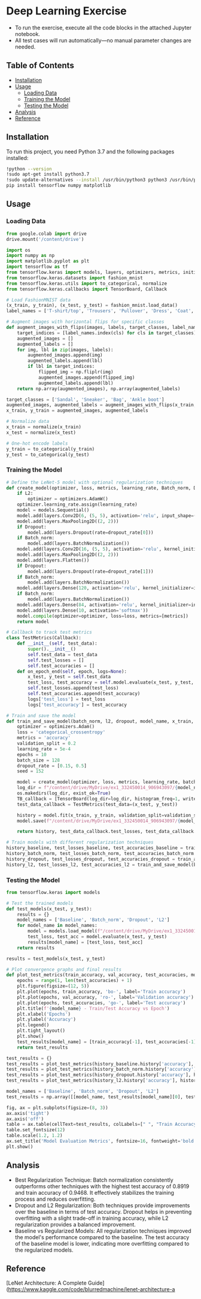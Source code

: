 # Deep Learning Exercise

* To run the exercise, execute all the code blocks in the attached Jupyter notebook.
* All test cases will run automatically—no manual parameter changes are needed.

## Table of Contents

- [Installation](#installation)
- [Usage](#usage)
  - [Loading Data](#loading-data)
  - [Training the Model](#training-the-model)
  - [Testing the Model](#testing-the-model)
- [Analysis](#analysis)
- [Reference](#reference)

## Installation

To run this project, you need Python 3.7 and the following packages installed:

```bash
!python --version
!sudo apt-get install python3.7
!sudo update-alternatives --install /usr/bin/python3 python3 /usr/bin/python3.7 1
pip install tensorflow numpy matplotlib
```

## Usage
### Loading Data

```python
from google.colab import drive
drive.mount('/content/drive')

import os
import numpy as np
import matplotlib.pyplot as plt
import tensorflow as tf
from tensorflow.keras import models, layers, optimizers, metrics, initializers
from tensorflow.keras.datasets import fashion_mnist
from tensorflow.keras.utils import to_categorical, normalize
from tensorflow.keras.callbacks import TensorBoard, Callback

# Load FashionMNIST data
(x_train, y_train), (x_test, y_test) = fashion_mnist.load_data()
label_names = ['T-shirt/top', 'Trousers', 'Pullover', 'Dress', 'Coat', 'Sandal', 'Shirt', 'Sneaker', 'Bag', 'Ankle boot']

# Augment images with horizontal flips for specific classes
def augment_images_with_flips(images, labels, target_classes, label_names):
    target_indices = [label_names.index(cls) for cls in target_classes]
    augmented_images = []
    augmented_labels = []
    for img, lbl in zip(images, labels):
        augmented_images.append(img)
        augmented_labels.append(lbl)
        if lbl in target_indices:
            flipped_img = np.fliplr(img)
            augmented_images.append(flipped_img)
            augmented_labels.append(lbl)
    return np.array(augmented_images), np.array(augmented_labels)

target_classes = ['Sandal', 'Sneaker', 'Bag', 'Ankle boot']
augmented_images, augmented_labels = augment_images_with_flips(x_train, y_train, target_classes, label_names)
x_train, y_train = augmented_images, augmented_labels

# Normalize data
x_train = normalize(x_train)
x_test = normalize(x_test)

# One-hot encode labels
y_train = to_categorical(y_train)
y_test = to_categorical(y_test)
```

### Training the Model
```python
# Define the LeNet-5 model with optional regularization techniques
def create_model(optimizer, loss, metrics, learning_rate, Batch_norm, Dropout, dropout_rate, L2, seed):
    if L2:
        optimizer = optimizers.AdamW()
    optimizer.learning_rate.assign(learning_rate)
    model = models.Sequential()
    model.add(layers.Conv2D(6, (5, 5), activation='relu', input_shape=(28, 28, 1), kernel_initializer=initializers.HeUniform(seed), padding='same'))
    model.add(layers.MaxPooling2D((2, 2)))
    if Dropout:
        model.add(layers.Dropout(rate=dropout_rate[0]))
    if Batch_norm:
        model.add(layers.BatchNormalization())
    model.add(layers.Conv2D(16, (5, 5), activation='relu', kernel_initializer=initializers.HeUniform(seed)))
    model.add(layers.MaxPooling2D((2, 2)))
    model.add(layers.Flatten())
    if Dropout:
        model.add(layers.Dropout(rate=dropout_rate[1]))
    if Batch_norm:
        model.add(layers.BatchNormalization())
    model.add(layers.Dense(120, activation='relu', kernel_initializer=initializers.HeUniform(seed)))
    if Batch_norm:
        model.add(layers.BatchNormalization())
    model.add(layers.Dense(84, activation='relu', kernel_initializer=initializers.HeUniform(seed)))
    model.add(layers.Dense(10, activation='softmax'))
    model.compile(optimizer=optimizer, loss=loss, metrics=[metrics])
    return model

# Callback to track test metrics
class TestMetrics(Callback):
    def __init__(self, test_data):
        super().__init__()
        self.test_data = test_data
        self.test_losses = []
        self.test_accuracies = []
    def on_epoch_end(self, epoch, logs=None):
        x_test, y_test = self.test_data
        test_loss, test_accuracy = self.model.evaluate(x_test, y_test, verbose=0)
        self.test_losses.append(test_loss)
        self.test_accuracies.append(test_accuracy)
        logs['test_loss'] = test_loss
        logs['test_accuracy'] = test_accuracy

# Train and save the model
def train_and_save_model(batch_norm, l2, dropout, model_name, x_train, y_train):
    optimizer = optimizers.Adam()
    loss = 'categorical_crossentropy'
    metrics = 'accuracy'
    validation_split = 0.2
    learning_rate = 5e-4
    epochs = 10
    batch_size = 128
    dropout_rate = [0.15, 0.5]
    seed = 152

    model = create_model(optimizer, loss, metrics, learning_rate, batch_norm, dropout, dropout_rate, l2, seed)
    log_dir = f"/content/drive/MyDrive/ex1_332450014_906943097/{model_name}"
    os.makedirs(log_dir, exist_ok=True)
    TB_callback = [TensorBoard(log_dir=log_dir, histogram_freq=1, write_graph=True, write_images=True, update_freq='epoch', profile_batch='5, 10', embeddings_freq=1)]
    test_data_callback = TestMetrics(test_data=(x_test, y_test))

    history = model.fit(x_train, y_train, validation_split=validation_split, epochs=epochs, batch_size=batch_size, shuffle=True, callbacks=[TB_callback, test_data_callback])
    model.save(f"/content/drive/MyDrive/ex1_332450014_906943097/{model_name}.h5")

    return history, test_data_callback.test_losses, test_data_callback.test_accuracies

# Train models with different regularization techniques
history_baseline, test_losses_baseline, test_accuracies_baseline = train_and_save_model(batch_norm=False, l2=False, dropout=False, model_name="Baseline", x_train=x_train, y_train=y_train)
history_batch_norm, test_losses_batch_norm, test_accuracies_batch_norm = train_and_save_model(batch_norm=True, l2=False, dropout=False, model_name="Batch_norm", x_train=x_train, y_train=y_train)
history_dropout, test_losses_dropout, test_accuracies_dropout = train_and_save_model(batch_norm=False, l2=False, dropout=True, model_name="Dropout", x_train=x_train, y_train=y_train)
history_l2, test_losses_l2, test_accuracies_l2 = train_and_save_model(batch_norm=False, l2=True, dropout=False, model_name="L2", x_train=x_train, y_train=y_train)
```

### Testing the Model
```python
from tensorflow.keras import models

# Test the trained models
def test_models(x_test, y_test):
    results = {}
    model_names = ['Baseline', 'Batch_norm', 'Dropout', 'L2']
    for model_name in model_names:
        model = models.load_model(f"/content/drive/MyDrive/ex1_332450014_906943097/{model_name}.h5")
        test_loss, test_acc = model.evaluate(x_test, y_test)
        results[model_name] = [test_loss, test_acc]
    return results

results = test_models(x_test, y_test)

# Plot convergence graphs and final results
def plot_test_metrics(train_accuracy, val_accuracy, test_accuracies, model_name, test_results):
    epochs = range(1, len(test_accuracies) + 1)
    plt.figure(figsize=(12, 5))
    plt.plot(epochs, train_accuracy, 'bo-', label='Train accuracy')
    plt.plot(epochs, val_accuracy, 'ro-', label='Validation accuracy')
    plt.plot(epochs, test_accuracies, 'go-', label='Test accuracy')
    plt.title(f'{model_name} - Train/Test Accuracy vs Epoch')
    plt.xlabel('Epochs')
    plt.ylabel('Accuracy')
    plt.legend()
    plt.tight_layout()
    plt.show()
    test_results[model_name] = [train_accuracy[-1], test_accuracies[-1]]
    return test_results

test_results = {}
test_results = plot_test_metrics(history_baseline.history['accuracy'], history_baseline.history['val_accuracy'], test_accuracies_baseline, "Baseline", test_results)
test_results = plot_test_metrics(history_batch_norm.history['accuracy'], history_batch_norm.history['val_accuracy'], test_accuracies_batch_norm, "Batch_norm", test_results)
test_results = plot_test_metrics(history_dropout.history['accuracy'], history_dropout.history['val_accuracy'], test_accuracies_dropout, "Dropout", test_results)
test_results = plot_test_metrics(history_l2.history['accuracy'], history_l2.history['val_accuracy'], test_accuracies_l2, "L2", test_results)

model_names = ['Baseline', 'Batch_norm', 'Dropout', 'L2']
test_results = np.array([[model_name, test_results[model_name][0], test_results[model_name][1]] for model_name in model_names])

fig, ax = plt.subplots(figsize=(8, 3))
ax.axis('tight')
ax.axis('off')
table = ax.table(cellText=test_results, colLabels=[" ", "Train Accuracy", "Test Accuracy"], cellLoc='center', loc='center')
table.set_fontsize(12)
table.scale(1.2, 1.2)
ax.set_title('Model Evaluation Metrics', fontsize=16, fontweight='bold', pad=20)
plt.show()
```

## Analysis
* Best Regularization Technique: Batch normalization consistently outperforms other techniques with the highest test accuracy of 0.8919 and train accuracy of 0.9468. It effectively stabilizes the training process and reduces overfitting.
* Dropout and L2 Regularization: Both techniques provide improvements over the baseline in terms of test accuracy. Dropout helps in preventing overfitting with a slight trade-off in training accuracy, while L2 regularization provides a balanced improvement.
* Baseline vs Regularized Models: All regularization techniques improved the model's performance compared to the baseline. The test accuracy of the baseline model is lower, indicating more overfitting compared to the regularized models.

## Reference
[LeNet Architecture: A Complete Guide](https://www.kaggle.com/code/blurredmachine/lenet-architecture-a

